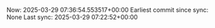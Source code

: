 Now: 2025-03-29 07:36:54.553517+00:00 Earliest commit since sync: None Last sync: 2025-03-29 07:22:52+00:00
